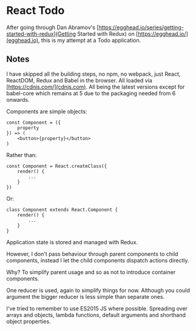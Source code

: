 # React Todo

After going through Dan Abramov's [https://egghead.io/series/getting-started-with-redux](Getting Started with Redux) on [https://egghead.io/](egghead.io), this is my attempt at a Todo application.

## Notes

I have skipped all the building steps, no npm, no webpack, just React, ReactDOM, Redux and Babel in the browser. All loaded via [https://cdnjs.com/](cdnjs.com). All being the latest versions except for babel-core which remains at 5 due to the packaging needed from 6 onwards.

Components are simple objects:

```
const Component = ({
	property
}) => (
	<button>{property}</button>
)
```

Rather than:

```
const Component = React.createClass({
	render() {
		...
	}
})
```

Or:

```
class Component extends React.Component {
	render() {
		...
	}
}
```
Application state is stored and managed with Redux.

However, I don't pass behaviour through parent components to child components, instead I let the child components dispatch actions directly.

Why? To simplify parent usage and so as not to introduce container components.

One reducer is used, again to simplify things for now. Although you could argument the bigger reducer is less simple than separate ones.

I've tried to remember to use ES2015 JS where possible. Spreading over arrays and objects, lambda functions, default arguments and shorthand object properties.
